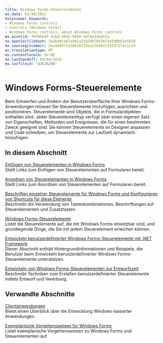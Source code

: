 ```yaml
---
title: Windows Forms-Steuerelemente
ms.date: 03/30/2017
helpviewer_keywords:
- Windows Forms controls
- controls [Windows Forms]
- Windows Forms controls, about Windows Forms controls
ms.assetid: f050de8f-4ebd-4042-94b8-edf9a1dbd52a
ms.openlocfilehash: 5b3b49ca61d491a2593db7b43bf3efd0b63af650
ms.sourcegitcommit: 2eceb05f1a5bb261291a1f6a91c5153727ac1c19
ms.translationtype: MT
ms.contentlocale: de-DE
ms.lasthandoff: 09/04/2018
ms.locfileid: "43526246"
---
```

# <a name="windows-forms-controls"></a>Windows Forms-Steuerelemente
Beim Entwerfen und Ändern der Benutzeroberfläche Ihrer Windows Forms-Anwendungen müssen Sie Steuerelemente hinzufügen, ausrichten und positionieren. Steuerelemente sind Objekte, die in Formularobjekten enthalten sind. Jeder Steuerelementtyp verfügt über einen eigenen Satz von Eigenschaften, Methoden und Ereignissen, die für einen bestimmten Zweck geeignet sind. Sie können Steuerelemente im Designer anpassen und Code schreiben, um Steuerelemente zur Laufzeit dynamisch hinzufügen.  
  
## <a name="in-this-section"></a>In diesem Abschnitt  
 [Einfügen von Steuerelementen in Windows Forms](../../../../docs/framework/winforms/controls/putting-controls-on-windows-forms.md)  
 Stellt Links zum Einfügen von Steuerelementen auf Formularen bereit.  
  
 [Anordnen von Steuerelementen in Windows Forms](../../../../docs/framework/winforms/controls/arranging-controls-on-windows-forms.md)  
 Stellt Links zum Anordnen von Steuerelementen auf Formularen bereit.  
  
 [Beschriften einzelner Steuerelemente für Windows Forms und Konfigurieren von Shortcuts für diese Elemente](../../../../docs/framework/winforms/controls/labeling-individual-windows-forms-controls-and-providing-shortcuts-to-them.md)  
 Beschreibt die Verwendung von Tastenkombinationen, Beschriftungen auf Steuerelementen und Zusatztasten.  
  
 [Windows Forms-Steuerelemente](../../../../docs/framework/winforms/controls/controls-to-use-on-windows-forms.md)  
 Listet die Steuerelemente auf, die mit Windows Forms einsetzbar sind, und grundlegende Dinge, die Sie mit jedem Steuerelement erreichen können.  
  
 [Entwickeln benutzerdefinierter Windows Forms-Steuerelemente mit .NET Framework](../../../../docs/framework/winforms/controls/developing-custom-windows-forms-controls.md)  
 Dieser Abschnitt enthält Hintergrundinformationen und Beispiele, die Benutzer beim Entwickeln benutzerdefinierter Windows Forms-Steuerelemente unterstützen.  
  
 [Entwickeln von Windows Forms-Steuerelementen zur Entwurfszeit](../../../../docs/framework/winforms/controls/developing-windows-forms-controls-at-design-time.md)  
 Beschreibt Techniken zum Erstellen benutzerdefinierter Steuerelemente mittels Entwurf und Vererbung.  
  
## <a name="related-sections"></a>Verwandte Abschnitte  
 [Clientanwendungen](../../../../docs/framework/develop-client-apps.md)  
 Bietet einen Überblick über die Entwicklung Windows-basierter Anwendungen.  
  
 [Exemplarische Vorgehensweisen für Windows Forms](https://msdn.microsoft.com/library/fd44d13d-4733-416f-aefc-32592e59e5d9)  
 Listet exemplarische Vorgehensweisen zu Windows Forms und Steuerelementen auf.
